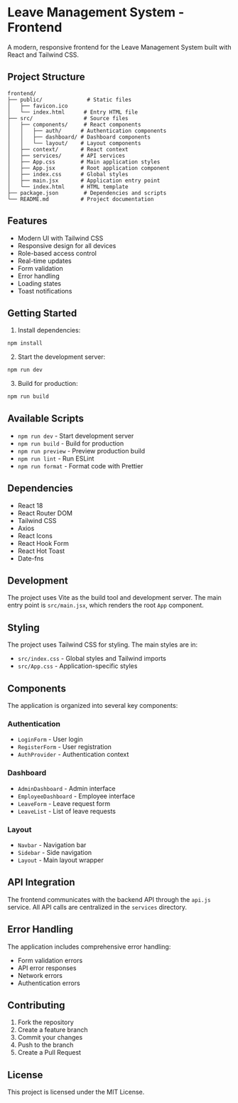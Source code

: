# Leave Management System - Frontend

A modern, responsive frontend for the Leave Management System built with React and Tailwind CSS.

## Project Structure

```
frontend/
├── public/              # Static files
│   ├── favicon.ico
│   └── index.html      # Entry HTML file
├── src/                # Source files
│   ├── components/     # React components
│   │   ├── auth/      # Authentication components
│   │   ├── dashboard/ # Dashboard components
│   │   └── layout/    # Layout components
│   ├── context/       # React context
│   ├── services/      # API services
│   ├── App.css        # Main application styles
│   ├── App.jsx        # Root application component
│   ├── index.css      # Global styles
│   ├── main.jsx       # Application entry point
│   └── index.html     # HTML template
├── package.json        # Dependencies and scripts
└── README.md          # Project documentation
```

## Features

- Modern UI with Tailwind CSS
- Responsive design for all devices
- Role-based access control
- Real-time updates
- Form validation
- Error handling
- Loading states
- Toast notifications

## Getting Started

1. Install dependencies:
```bash
npm install
```

2. Start the development server:
```bash
npm run dev
```

3. Build for production:
```bash
npm run build
```

## Available Scripts

- `npm run dev` - Start development server
- `npm run build` - Build for production
- `npm run preview` - Preview production build
- `npm run lint` - Run ESLint
- `npm run format` - Format code with Prettier

## Dependencies

- React 18
- React Router DOM
- Tailwind CSS
- Axios
- React Icons
- React Hook Form
- React Hot Toast
- Date-fns

## Development

The project uses Vite as the build tool and development server. The main entry point is `src/main.jsx`, which renders the root `App` component.

## Styling

The project uses Tailwind CSS for styling. The main styles are in:
- `src/index.css` - Global styles and Tailwind imports
- `src/App.css` - Application-specific styles

## Components

The application is organized into several key components:

### Authentication
- `LoginForm` - User login
- `RegisterForm` - User registration
- `AuthProvider` - Authentication context

### Dashboard
- `AdminDashboard` - Admin interface
- `EmployeeDashboard` - Employee interface
- `LeaveForm` - Leave request form
- `LeaveList` - List of leave requests

### Layout
- `Navbar` - Navigation bar
- `Sidebar` - Side navigation
- `Layout` - Main layout wrapper

## API Integration

The frontend communicates with the backend API through the `api.js` service. All API calls are centralized in the `services` directory.

## Error Handling

The application includes comprehensive error handling:
- Form validation errors
- API error responses
- Network errors
- Authentication errors

## Contributing

1. Fork the repository
2. Create a feature branch
3. Commit your changes
4. Push to the branch
5. Create a Pull Request

## License

This project is licensed under the MIT License.
